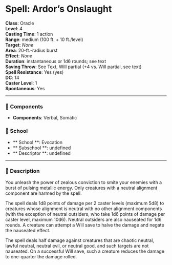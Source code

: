 
# Spell: Ardor’s Onslaught
**Class**: Oracle  
**Level**: 4  
**Casting Time**: 1 action  
**Range**: medium (100 ft. + 10 ft./level)  
**Target**: _None_  
**Area**: 20-ft.-radius burst  
**Effect**: _None_  
**Duration**: instantaneous or 1d6 rounds; see text  
**Saving Throw**: See Text, Will partial (+4 vs. Will partial, see text)  
**Spell Resistance**: Yes (yes)  
**DC**: 14  
**Caster Level**: 1  
**Spontaneous**: Yes

---

### 🔮 Components
- **Components**: Verbal, Somatic

### 🏫 School
- ** School **: Evocation
- ** Subschool **: undefined
- ** Descriptor **: undefined
---

### 📜 Description
You unleash the power of zealous conviction to smite your enemies with a burst of pulsing metallic energy. Only creatures with a neutral alignment component are harmed by the spell.

The spell deals 1d8 points of damage per 2 caster levels (maximum 5d8) to creatures whose alignment is neutral with no other alignment components (with the exception of neutral outsiders, who take 1d6 points of damage per caster level, maximum 10d6). Neutral outsiders are also nauseated for 1d6 rounds. A creature can attempt a Will save to halve the damage and negate the nauseated effect.

The spell deals half damage against creatures that are chaotic neutral, lawful neutral, neutral evil, or neutral good, and such targets are not nauseated. On a successful Will save, such a creature reduces the damage to one-quarter the damage rolled.
